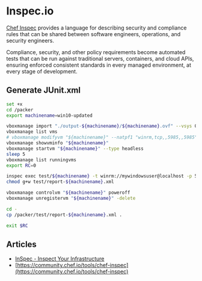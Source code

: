 # Inspec.io

[Chef Inspec](https://www.chef.io/products/chef-inspec) provides a language for describing security and compliance rules that can be shared between software engineers, operations, and security engineers.

Compliance, security, and other policy requirements become automated tests that can be run against traditional servers, containers, and cloud APIs, ensuring enforced consistent standards in every managed environment, at every stage of development.

## Generate JUnit.xml

```bash
set +x
cd /packer
export machinename=win10-updated

vboxmanage import "./output-${machinename}/${machinename}.ovf" --vsys 0 --unit 4 --ignore
vboxmanage list vms
# vboxmanage modifyvm "${machinename}" --natpf1 "winrm,tcp,,5985,,5985"
vboxmanage showvminfo "${machinename}"
vboxmanage startvm "${machinename}" --type headless
sleep 5
vboxmanage list runningvms
export RC=0

inspec exec test/${machinename} -t winrm://mywindowsuser@localhost -p 5985 --password 'soporte' || inspec exec test/${machinename} -t winrm://mywindowsuser@localhost -p 5985 --password 'mywindowspassword' --format=junit > test/report-${machinename}.xml || RC=1
chmod g+w test/report-${machinename}.xml

vboxmanage controlvm "${machinename}" poweroff
vboxmanage unregistervm "${machinename}" -delete

cd -
cp /packer/test/report-${machinename}.xml .

exit $RC
```

## Articles

* [InSpec - Inspect Your Infrastructure](https://blog.ragnarson.com/2017-03-13-inspec-inspect-your-infrastructure/)
* [https://community.chef.io/tools/chef-inspec](https://community.chef.io/tools/chef-inspec)

